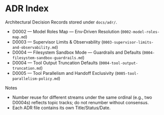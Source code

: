 # ADR Index

Architectural Decision Records stored under `docs/adr/`.

- D0002 — Model Roles Map — Env‑Driven Resolution (`0002-model-roles-map.md`)
- D0003 — Supervisor Limits & Observability (`0003-supervisor-limits-and-observability.md`)
- D0004 — Filesystem Sandbox Mode — Guardrails and Defaults (`0004-filesystem-sandbox-guardrails.md`)
- D0004 — Tool Output Truncation Defaults (`0004-tool-output-truncation.md`)
- D0005 — Tool Parallelism and Handoff Exclusivity (`0005-tool-parallelism-policy.md`)

Notes
- Number reuse for different streams under the same ordinal (e.g., two D0004s) reflects topic tracks; do not renumber without consensus.
- Each ADR file contains its own Title/Status/Date.
